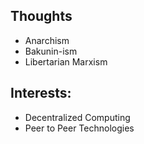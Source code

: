## Thoughts
- Anarchism
- Bakunin-ism
- Libertarian Marxism

## Interests:
- Decentralized Computing
- Peer to Peer Technologies
